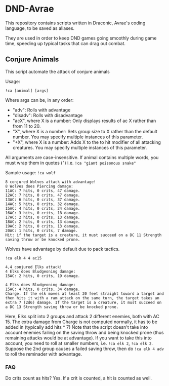 # DND-Avrae

This repository contains scripts written in Draconic, Avrae's coding language, to be saved as aliases.

They are used in order to keep DND games going smoothly during game time, speeding up typical tasks that can drag out combat.

## Conjure Animals

This script automate the attack of conjure animals

Usage:
```
!ca [animal] [args]
```
Where args can be, in any order:
* "adv": Rolls with advantage
* "disadv": Rolls with disadvantage
* "acX", where X is a number: Only displays results of ac X rather than from 11 to 20.
* "X", where X is a number: Sets group size to X rather than the default number. You may specify multiple instances of this parameter.
* "+X", where X is a number: Adds X to the to hit modifier of all attacking creatures. You may specify multiple instances of this parameter.

All arguments are case-insensitive.
If animal contains multiple words, you must wrap them in quotes (") i.e. `!ca "giant poisonous snake"`

Sample usage:
`!ca wolf`
```
8 conjured Wolves attack with advantage!
8 Wolves does Piercing damage:
11AC: 7 hits, 0 crits, 47 damage.
12AC: 7 hits, 0 crits, 47 damage.
13AC: 6 hits, 0 crits, 37 damage.
14AC: 5 hits, 0 crits, 32 damage.
15AC: 4 hits, 0 crits, 24 damage.
16AC: 3 hits, 0 crits, 18 damage.
17AC: 2 hits, 0 crits, 13 damage.
18AC: 2 hits, 0 crits, 13 damage.
19AC: 2 hits, 0 crits, 13 damage.
20AC: 1 hits, 0 crits, 7 damage.
Hit: if the target is a creature, it must succeed on a DC 11 Strength saving throw or be knocked prone.
```
Wolves have advantage by default due to pack tactics.

`!ca elk 4 4 ac15`
```
4,4 conjured Elks attack!
4 Elks does Bludgeoning damage:
15AC: 2 hits, 0 crits, 19 damage.

4 Elks does Bludgeoning damage:
15AC: 4 hits, 0 crits, 34 damage.
Charge. If the elk moves at least 20 feet straight toward a target and then hits it with a ram attack on the same turn, the target takes an extra 7 (2d6) damage. If the target is a creature, it must succeed on a DC 13 Strength saving throw or be knocked prone.
```
Here, Elks split into 2 groups and attack 2 different enemies, both with AC 15.
The extra damage from Charge is not computed normally, it has to be added in (typically add hits * 7)
Note that the script doesn't take into account enemies failing on the saving throw and being knocked prone (thus remaining attacks would be at advantage). If you want to take this into account, you need to roll at smaller numbers, i.e. `!ca elk 2`, `!ca elk 2`. Suppose the 2nd group causes a failed saving throw, then do `!ca elk 4 adv` to roll the reminader with advantage.

### FAQ
Do crits count as hits?
Yes. If a crit is counted, a hit is counted as well.